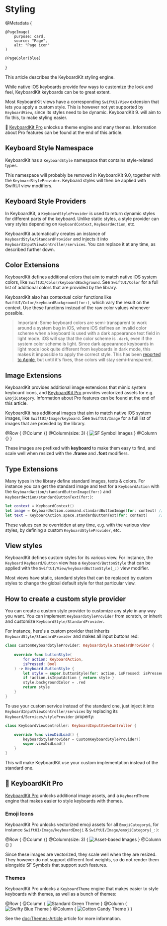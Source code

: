 # Styling

@Metadata {

    @PageImage(
        purpose: card,
        source: "Page",
        alt: "Page icon"
    )

    @PageColor(blue)
}

This article describes the KeyboardKit styling engine.

While native iOS keyboards provide few ways to customize the look and feel, KeyboardKit keyboards can be to great extent.

Most KeyboardKit views have a corresponding ``SwiftUI/View`` extension that lets you apply a custom style. This is however not yet supported by ``KeyboardView``, since its styles need to be dynamic. KeyboardKit 9. will aim to fix this, to make styling easier.

👑 [KeyboardKit Pro][Pro] unlocks a theme engine and many themes. Information about Pro features can be found at the end of this article.



## Keyboard Style Namespace

KeyboardKit has a ``KeyboardStyle`` namespace that contains style-related types.

This namespace will probably be removed in KeyboardKit 9.0, together with the ``KeyboardStyleProvider``. Keyboard styles will then be applied with SwiftUI view modifiers.



## Keyboard Style Providers

In KeyboardKit, a ``KeyboardStyleProvider`` is used to return dynamic styles for different parts of the keyboard. Unlike static styles, a style provider can vary styles depending on ``KeyboardContext``, ``KeyboardAction``, etc.

KeyboardKit automatically creates an instance of ``KeyboardStyle/StandardProvider`` and injects it into ``KeyboardInputViewController/services``. You can replace it at any time, as described further down.



## Color Extensions

KeyboardKit defines additional colors that aim to match native iOS system colors, like ``SwiftUI/Color/keyboardBackground``. See ``SwiftUI/Color`` for a full list of additional colors that are provided by the library.

KeyboardKit also has contextual color functions like ``SwiftUI/Color/keyboardBackground(for:)``, which vary the result on the context. Use these functions instead of the raw color values whenever possible.

> Important: Some keyboard colors are semi-transparent to work around a system bug in iOS, where iOS defines an invalid color scheme when a keyboard is used with a dark appearance text field in light mode. iOS will say that the color scheme is `.dark`, even if the system color scheme is light. Since dark appearance keyboards in light mode look quite different from keyboards in dark mode, this makes it impossible to apply the correct style. This has been [reported to Apple][Bug], but until it's fixes, thse colors will stay semi-transparent.


[Bug]: https://github.com/KeyboardKit/KeyboardKit/issues/305



## Image Extensions

KeyboardKit provides additional image extensions that mimic system keyboard icons, and [KeyboardKit Pro][Pro] provides vectorized assets for e.g. ``EmojiCategory``. Information about Pro features can be found at the end of this article.

KeyboardKit has additional images that aim to match native iOS system images, like ``SwiftUI/Image/keyboard``. See ``SwiftUI/Image`` for a full list of images that are provided by the library.

[Pro]: https://github.com/KeyboardKit/KeyboardKitPro

@Row {
    @Column {}
    @Column(size: 3) {
        ![SF Symbol Images](images)
    }
    @Column {}
}

These images are prefixed with **keyboard** to make them easy to find, and scale well when resized with the **.frame** and **.font** modifiers.



## Type Extensions

Many types in the library define standard images, texts & colors. For instance you can get the standard image and text for a ``KeyboardAction`` with the ``KeyboardAction/standardButtonImage(for:)`` and ``KeyboardAction/standardButtonText(for:)``:

```swift
let context = KeyboardContext()
let image = KeyboardAction.command.standardButtonImage(for: context) // Command icon
let text = KeyboardAction.space.standardButtonText(for: context)     // KKL10n.space
```

These values can be overridden at any time, e.g. with the various view styles, by defining a custom ``KeyboardStyleProvider``, etc.



## View styles

KeyboardKit defines custom styles for its various view. For instance, the ``Keyboard`` ``Keyboard/Button`` view has a ``Keyboard/ButtonStyle`` that can be applied with the ``SwiftUI/View/keyboardButtonStyle(_:)`` view modifier.

Most views have static, standard styles that can be replaced by custom styles to change the global default style for that particular view. 



## How to create a custom style provider

You can create a custom style provider to customize any style in any way you want. You can implement ``KeyboardStyleProvider`` from scratch, or inherit and customize ``KeyboardStyle/StandardProvider``.

For instance, here's a custom provider that inherits ``KeyboardStyle/StandardProvider`` and makes all input buttons red:

```swift
class CustomKeyboardStyleProvider: KeyboardStyle.StandardProvider {
    
    override func buttonStyle(
        for action: KeyboardAction,
        isPressed: Bool
    ) -> Keyboard.ButtonStyle {
        let style = super.buttonStyle(for: action, isPressed: isPressed)
        if !action.isInputAction { return style }
        style.backgroundColor = .red
        return style
    }
}
```

To use your custom service instead of the standard one, just inject it into ``KeyboardInputViewController/services`` by replacing its ``Keyboard/Services/styleProvider`` property:

```swift
class KeyboardViewController: KeyboardInputViewController {

    override func viewDidLoad() {
        keyboardStyleProvider = CustomKeyboardStyleProvider()
        super.viewDidLoad()
    }
}
```

This will make KeyboardKit use your custom implementation instead of the standard one.



## 👑 KeyboardKit Pro

[KeyboardKit Pro][Pro] unlocks additional image assets, and a ``KeyboardTheme`` engine that makes easier to style keyboards with themes.

[Pro]: https://github.com/KeyboardKit/KeyboardKitPro


### Emoji Icons

KeyboardKit Pro unlocks vectorized emoji assets for all ``EmojiCategory``s, for instance ``SwiftUI/Image/keyboardEmoji`` & ``SwiftUI/Image/emojiCategory(_:)``:

@Row {
    @Column {}
    @Column(size: 3) {
        ![Asset-based Images](images-emojis)
    }
    @Column {}
}

Since these images are vectorized, they scale well when they are resized. They however do not support different font weights, so do not render them alongside SF Symbols that support such features.

### Themes

KeyboardKit Pro unlocks a ``KeyboardTheme`` engine that makes easier to style keyboards with themes, as well as a bunch of themes:

@Row {
    @Column { ![Standard Green Theme](standard-green) }
    @Column { ![Swifty Blue Theme](swifty-blue) }
    @Column { ![Cotton Candy Theme](candyshop-cottoncandy) }
}

See the <doc:Themes-Article> article for more information.
